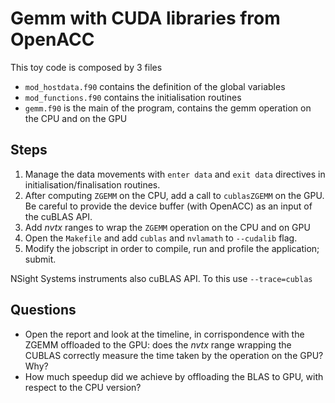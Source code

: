Gemm with CUDA libraries from OpenACC
=====================================

This toy code is composed by 3 files

- `mod_hostdata.f90` contains the definition of the global variables
- `mod_functions.f90` contains the initialisation routines
- `gemm.f90` is the main of the program, contains the gemm operation on the CPU and on the GPU

Steps
-----

1. Manage the data movements with `enter data` and `exit data` directives in initialisation/finalisation routines.
2. After computing `ZGEMM` on the CPU, add a call to `cublasZGEMM` on the GPU. Be careful to provide the device buffer (with OpenACC) as an input of the cuBLAS API.
3. Add *nvtx* ranges to wrap the `ZGEMM` operation on the CPU and on GPU
4. Open the `Makefile` and add `cublas` and `nvlamath` to `--cudalib` flag. 
5. Modify the jobscript in order to compile, run and profile the application; submit. 

NSight Systems instruments also cuBLAS API. To this use `--trace=cublas`

Questions
--------

- Open the report and look at the timeline, in corrispondence with the ZGEMM offloaded to the GPU: does the *nvtx* range wrapping the CUBLAS correctly measure the time taken by the operation on the GPU? Why?
- How much speedup did we achieve by offloading the BLAS to GPU, with respect to the CPU version?
